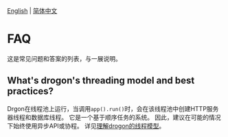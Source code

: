 [English](/ENG/ENG-FAQ) | [简体中文](/CHN/CHN-FAQ)

# FAQ

这是常见问题和答案的列表，与一展说明。

## What's drogon's threading model and best practices?

Drgon在线程池上运行，当调用`app().run()`时，会在该线程池中创建HTTP服务器线程和数据库线程。 它是一个基于顺序任务的系统。 因此，建议在可能的情况下始终使用异步API或协程。 详见[理解drogon的线程模型](/CHN/CHN-FAQ-1-线程模型)。
